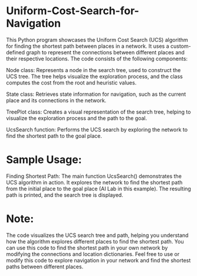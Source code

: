 # Uniform-Cost-Search-for-Navigation

This Python program showcases the Uniform Cost Search (UCS) algorithm for finding the shortest path between places in a network. It uses a custom-defined graph to represent the connections between different places and their respective locations. The code consists of the following components:

Node class: Represents a node in the search tree, used to construct the UCS tree. The tree helps visualize the exploration process, and the class computes the cost from the root and heuristic values.

State class: Retrieves state information for navigation, such as the current place and its connections in the network.

TreePlot class: Creates a visual representation of the search tree, helping to visualize the exploration process and the path to the goal.

UcsSearch function: Performs the UCS search by exploring the network to find the shortest path to the goal place.

# Sample Usage:
Finding Shortest Path: The main function UcsSearch() demonstrates the UCS algorithm in action. It explores the network to find the shortest path from the initial place to the goal place (AI Lab in this example). The resulting path is printed, and the search tree is displayed.

# Note:
The code visualizes the UCS search tree and path, helping you understand how the algorithm explores different places to find the shortest path.
You can use this code to find the shortest path in your own network by modifying the connections and location dictionaries.
Feel free to use or modify this code to explore navigation in your network and find the shortest paths between different places.
